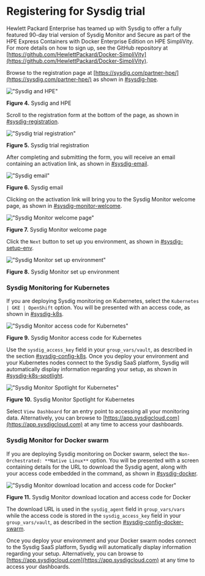 # Registering for Sysdig trial

Hewlett Packard Enterprise has teamed up with Sysdig to offer a fully featured 90-day trial version of Sysdig Monitor and Secure as part of the HPE Express Containers with Docker Enterprise Edition on HPE SimpliVity. For more details on how to sign up, see the GitHub repository at [https://github.com/HewlettPackard/Docker-SimpliVity](https://github.com/HewlettPackard/Docker-SimpliVity).

Browse to the registration page at [https://sysdig.com/partner-hpe/](https://sysdig.com/partner-hpe/) as shown in [\#sysdig-hpe](#sysdig-hpe).

![ "Sysdig and HPE"][media-sysdig-hpe-png]

**Figure 4.** Sysdig and HPE

Scroll to the registration form at the bottom of the page, as shown in [\#sysdig-registration](#sysdig-registration).

![ "Sysdig trial registration"][media-sysdig-registration-png]

**Figure 5.** Sysdig trial registration

After completing and submitting the form, you will receive an email containing an activation link, as shown in [\#sysdig-email](#sysdig-email).

![ "Sysdig email"][media-sysdig-email-png]

**Figure 6.** Sysdig email

Clicking on the activation link will bring you to the Sysdig Monitor welcome page, as shown in [\#sysdig-monitor-welcome](#sysdig-monitor-welcome).

![ "Sysdig Monitor welcome page"][media-sysdig-monitor-welcome-png]

**Figure 7.** Sysdig Monitor welcome page

Click the `Next` button to set up you environment, as shown in [\#sysdig-setup-env](#sysdig-setup-env).

![ "Sysdig Monitor set up environment"][media-sysdig-setup-env-png]

**Figure 8.** Sysdig Monitor set up environment

### Sysdig Monitoring for Kubernetes

If you are deploying Sysdig monitoring on Kubernetes, select the `Kubernetes | GKE | OpenShift` option. You will be presented with an access code, as shown in [\#sysdig-k8s](#sysdig-k8s).

![ "Sysdig Monitor access code for Kubernetes"][media-sysdig-k8s-png]

**Figure 9.** Sysdig Monitor access code for Kubernetes

Use the `sysdig_access_key` field in your `group_vars/vault`, as described in the section [\#sysdig-config-k8s](#sysdig-config-k8s). Once you deploy your environment and your Kubernetes nodes connect to the Sysdig SaaS platform, Sysdig will automatically display information regarding your setup, as shown in [\#sysdig-k8s-spotlight](#sysdig-k8s-spotlight).

![ "Sysdig Monitor Spotlight for Kubernetes"][media-sysdig-k8s-spotlight-png]

**Figure 10.** Sysdig Monitor Spotlight for Kubernetes

Select `View Dashboard` for an entry point to accessing all your monitoring data. Alternatively, you can browse to [https://app.sysdigcloud.com](https://app.sysdigcloud.com) at any time to access your dashboards.

### Sysdig Monitor for Docker swarm

If you are deploying Sysdig monitoring on Docker swarm, select the `Non-Orchestrated: **Native Linux**` option. You will be presented with a screen containing details for the URL to download the Sysdig agent, along with your access code embedded in the command, as shown in [\#sysdig-docker](#sysdig-docker).

![ "Sysdig Monitor download location and access code for Docker"][media-sysdig-docker-png]

**Figure 11.** Sysdig Monitor download location and access code for Docker

The download URL is used in the `sysdig_agent` field in `group_vars/vars` while the access code is stored in the `sysdig_access_key` field in your `group_vars/vault`, as described in the section [\#sysdig-config-docker-swarm](#sysdig-config-docker-swarm).

Once you deploy your environment and your Docker swarm nodes connect to the Sysdig SaaS platform, Sysdig will automatically display information regarding your setup. Alternatively, you can browse to [https://app.sysdigcloud.com](https://app.sysdigcloud.com) at any time to access your dashboards.



[media-sysdig-hpe-png]:</ops/media/sysdig-hpe.png> "Figure 4. Sysdig and HPE"
[media-sysdig-registration-png]:</ops/media/sysdig-registration.png> "Figure 5. Sysdig trial registration"
[media-sysdig-email-png]:</ops/media/sysdig-email.png> "Figure 6. Sysdig email"
[media-sysdig-monitor-welcome-png]:</ops/media/sysdig-monitor-welcome.png> "Figure 7. Sysdig Monitor welcome page"
[media-sysdig-setup-env-png]:</ops/media/sysdig-setup-env.png> "Figure 8. Sysdig Monitor set up environment"
[media-sysdig-k8s-png]:</ops/media/sysdig-k8s.png> "Figure 9. Sysdig Monitor access code for Kubernetes"
[media-sysdig-k8s-spotlight-png]:</ops/media/sysdig-k8s-spotlight.png> "Figure 10. Sysdig Monitor Spotlight for Kubernetes"
[media-sysdig-docker-png]:</ops/media/sysdig-docker.png> "Figure 11. Sysdig Monitor download location and access code for Docker"




